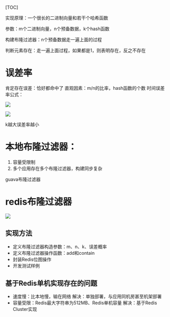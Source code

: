 [TOC]

实现原理：一个很长的二进制向量和若干个哈希函数

参数：m个二进制向量，n个预备数据，k个hash函数

构建布隆过滤器：n个预备数据走一遍上面的过程

判断元素存在：走一遍上面过程，如果都是1，则表明存在，反之不存在

# 误差率
肯定存在误差：恰好都命中了
直观因素：m/n的比率，hash函数的个数
时间误差率公式：

![](https://raw.githubusercontent.com/1990frog/imagebed/default/1610693140_20200425114425381_1794470607.png)

![](https://raw.githubusercontent.com/1990frog/imagebed/default/1610693141_20200425114548204_78201826.png)

k越大误差率越小

# 本地布隆过滤器：
1. 容量受限制
2. 多个应用存在多个布隆过滤器，构建同步复杂

guava布隆过滤器

# redis布隆过滤器
![](https://raw.githubusercontent.com/1990frog/imagebed/default/1610693142_20200426194442391_916583754.png)

## 实现方法
+ 定义布隆过滤器构造参数：m、n、k、误差概率
+ 定义布隆过滤器操作函数：add和contain
+ 封装Redis位图操作
+ 开发测试样例

## 基于Redis单机实现存在的问题
+ 速度慢：比本地慢，输在网络
解决：单独部署，与应用同机房甚至机架部署
+ 容量受限：Redis最大字符串为512MB、Redis单机容量
解决：基于Redis Cluster实现